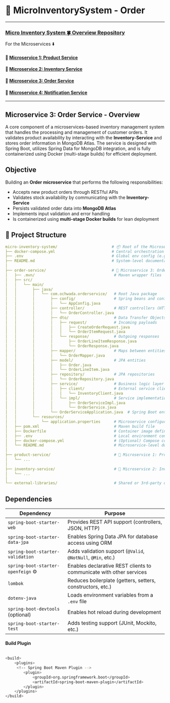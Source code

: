 # 🛒 MicroInventorySystem - Order

---
###  [Micro Inventory System 🍀 Overview Repository ](https://github.com/Ochwada/MicroInventorySystem-Product)
For the Microservices ⬇️
#### 🔗 [Microservice 1: Product Service](https://github.com/Ochwada/MicroInventorySystem-Product)
#### 🔗 [Microservice 2: Inventory Service](https://github.com/Ochwada/MicroInventorySystem-Inventory)
#### 🔗 [Microservice 3: Order Service](https://github.com/Ochwada/MicroInventorySystem-Order)
#### 🔗 [Microservice 4: Notification Service](https://github.com/Ochwada/MicroInventorySystem-Notification)

---

## Microservice 3: Order Service - Overview

A core component of a microservices-based inventory management system that handles the processing and management of 
customer orders. It validates product availability by interacting with the **Inventory-Service** and stores order 
information in MongoDB Atlas. The service is designed with Spring Boot, utilizes Spring Data for MongoDB integration, 
and is fully containerized using Docker (multi-stage builds) for efficient deployment.


## Objective
Building an **Order microservice** that performs the following responsibilities:

- Accepts new product orders through RESTful APIs 
- Validates stock availability by communicating with the **Inventory-Service** 
- Persists validated order data into **MongoDB Atlas** 
- Implements input validation and error handling 
- Is containerized using **multi-stage Docker builds** for lean deployment


## 📁 Project Structure
```yaml
micro-inventory-system/                        # 📦 Root of the Microservices System
├── docker-compose.yml                         # Central orchestration of all services
├── .env                                       # Global env config (e.g., DB URLs, credentials)
├── README.md                                  # System-level documentation
│
├── order-service/                             # 🧩 Microservice 3: Order Service (Spring Boot + JPA)
│   ├── .mvn/                                   # Maven wrapper files
│   ├── src/
│   │   └── main/
│   │       ├── java/
│   │       │   └── com.ochwada.orderservice/   # Root Java package
│   │       │       ├── config/                 # Spring beans and configuration
│   │       │       │   └── AppConfig.java
│   │       │       ├── controller/             # REST controllers (HTTP entrypoints)
│   │       │       │   └── OrderController.java
│   │       │       ├── dto/                    # Data Transfer Objects
│   │       │       │   ├── request/            # Incoming payloads
│   │       │       │   │   ├── CreateOrderRequest.java
│   │       │       │   │   └── OrderItemRequest.java
│   │       │       │   └── response/           # Outgoing responses
│   │       │       │       ├── OrderLineItemResponse.java
│   │       │       │       └── OrderResponse.java
│   │       │       ├── mapper/                 # Maps between entities and DTOs
│   │       │       │   └── OrderMapper.java
│   │       │       ├── model/                  # JPA entities
│   │       │       │   ├── Order.java
│   │       │       │   └── OrderLineItem.java
│   │       │       ├── repository/             # JPA repositories
│   │       │       │   └── OrderRepository.java
│   │       │       ├── service/                # Business logic layer
│   │       │       │   ├── client/             # External service clients (e.g., inventory)
│   │       │       │   │   └── InventoryClient.java
│   │       │       │   └── impl/               # Service implementations
│   │       │       │       ├── OrderServiceImpl.java
│   │       │       │       └── OrderService.java
│   │       │       └── OrderServiceApplication.java  # Spring Boot entrypoint
│   │       └── resources/
│   │           └── application.properties      # Microservice configuration
│   ├── pom.xml                                 # Maven build file
│   ├── Dockerfile                              # Container image definition
│   ├── .env                                    # Local environment config
│   ├── docker-compose.yml                      # (Optional) Compose config just for this service
│   └── README.md                               # Microservice-level documentation
│
├── product-service/                            # 🧩 Microservice 1: Product Service
│   └── ...
│
├── inventory-service/                          # 🧩 Microservice 2: Inventory Service
│   └── ...
│
└── external-libraries/                         # Shared or 3rd-party dependencies


```
## Dependencies 
| Dependency                         | Purpose                                                             |
|------------------------------------|---------------------------------------------------------------------|
| `spring-boot-starter-web`          | Provides REST API support (controllers, JSON, HTTP)                 |
| `spring-boot-starter-data-jpa`     | Enables Spring Data JPA for database access using ORM               |
| `spring-boot-starter-validation`   | Adds validation support (`@Valid`, `@NotNull`, `@Min`, etc.)        |
| `spring-boot-starter-openfeign` ⚙️ | Enables declarative REST clients to communicate with other services |
| `lombok`                           | Reduces boilerplate (getters, setters, constructors, etc.)          |
| `dotenv-java`                      | Loads environment variables from a `.env` file                      |
| `spring-boot-devtools` (optional)  | Enables hot reload during development                               |
| `spring-boot-starter-test`         | Adds testing support (JUnit, Mockito, etc.)                         |


#### Build Plugin
```bash

<build>
    <plugins>
     <!-- Spring Boot Maven Plugin -->
        <plugin>
            <groupId>org.springframework.boot</groupId>
            <artifactId>spring-boot-maven-plugin</artifactId>
        </plugin>
    </plugins>
</build>

```

